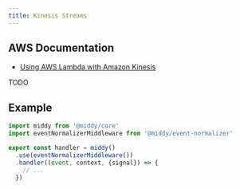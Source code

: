 ```yaml
---
title: Kinesis Streams
---
```


## AWS Documentation
- [Using AWS Lambda with Amazon Kinesis](https://docs.aws.amazon.com/lambda/latest/dg/with-kinesis.html)

TODO

## Example
```javascript
import middy from '@middy/core'
import eventNormalizerMiddleware from '@middy/event-normalizer'

export const handler = middy()
  .use(eventNormalizerMiddleware())
  .handler((event, context, {signal}) => {
    // ...
  })
```
